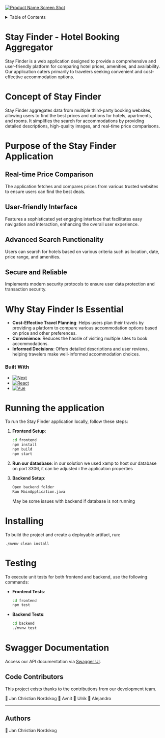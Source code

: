 [![Product Name Screen Shot][product-screenshot]](https://example.com)
<!-- TABLE OF CONTENTS -->
<details>
  <summary>Table of Contents</summary>
  <ol>
    <li><a href="#about-the-project">About The Project</a>
      <ul>
        <li><a href="#concept-of-stay-finder">Concept</a></li>
        <li><a href="#purpose-of-stay-finder">Purpose</a>
          <ul>
            <li><a href="#real-time-price-comparison">Real-time Price Comparison</a></li>
            <li><a href="#user-friendly-interface">User-friendly Interface</a></li>
            <li><a href="#advanced-search-functionality">Advanced Search Functionality</a></li>
            <li><a href="#secure-and-reliable">Secure and Reliable</a></li>
          </ul>
        </li>
        <li><a href="#why-stay-finder-is-essential">Why Stay Finder Is Essential</a></li>
      </ul>
    </li>
    <li><a href="#built-with">Built With</a></li>
    <li><a href="#getting-started">Getting Started</a>
      <ul>
        <li><a href="#running-the-application">Running the Application</a></li>
        <li><a href="#installing">Installation</a></li>
        <li><a href="#testing">Testing</a></li>
      </ul>
    </li>
    <li><a href="#swagger-documentation">Swagger Documentation</a></li>
    <li><a href="#contributing">Contributing</a></li>
    <li><a href="#contact">Contact</a></li>
    <li><a href="#acknowledgments">Acknowledgments</a></li>
  </ol>
</details>


# Stay Finder - Hotel Booking Aggregator

Stay Finder is a web application designed to provide a comprehensive and user-friendly platform for comparing hotel prices, amenities, and availability. Our application caters primarily to travelers seeking convenient and cost-effective accommodation options.

# Concept of Stay Finder

Stay Finder aggregates data from multiple third-party booking websites, allowing users to find the best prices and options for hotels, apartments, and rooms. It simplifies the search for accommodations by providing detailed descriptions, high-quality images, and real-time price comparisons.

# Purpose of the Stay Finder Application

## Real-time Price Comparison

The application fetches and compares prices from various trusted websites to ensure users can find the best deals.

## User-friendly Interface

Features a sophisticated yet engaging interface that facilitates easy navigation and interaction, enhancing the overall user experience.

## Advanced Search Functionality

Users can search for hotels based on various criteria such as location, date, price range, and amenities.

## Secure and Reliable

Implements modern security protocols to ensure user data protection and transaction security.

# Why Stay Finder Is Essential

- **Cost-Effective Travel Planning**: Helps users plan their travels by providing a platform to compare various accommodation options based on price and other preferences.
- **Convenience**: Reduces the hassle of visiting multiple sites to book accommodations.
- **Informed Decisions**: Offers detailed descriptions and user reviews, helping travelers make well-informed accommodation choices.

### Built With

- [![Next][Next.js]][Next-url]
- [![React][React.js]][React-url]
- [![Vue][Vue.js]][Vue-url]

# Running the application

To run the Stay Finder application locally, follow these steps:

1. **Frontend Setup**:

   ```bash
   cd frontend
   npm install
   npm build
   npm start
   ```

2. **Run our datasbase**:
  in our solution we used xamp to host our database on port 3306, it can be adjusted i the application properties

2. **Backend Setup**:
   ```bash
   Open backend folder
   Run MainApplication.java
   ```
   May be some issues with backend if database is not running

# Installing

To build the project and create a deployable artifact, run:

    ./mvnw clean install

# Testing

To execute unit tests for both frontend and backend, use the following commands:

- **Frontend Tests**:

  ```bash
  cd frontend
  npm test
  ```

- **Backend Tests**:
  ```bash
  cd backend
  ./mvnw test
  ```



# Swagger Documentation

Access our API documentation via [Swagger UI](http://localhost:8080/swagger-ui/index.html#/).


## Code Contributors

This project exists thanks to the contributions from our development team.

👤 Jan Christian Nordskog
👤 Avnit
👤 Ulrik
👤 Alejandro

---

## Authors

👤 Jan Christian Nordskog

<!-- MARKDOWN LINKS & IMAGES -->
<!-- https://www.markdownguide.org/basic-syntax/#reference-style-links -->

[contributors-shield]: https://img.shields.io/github/contributors/github_username/repo_name.svg?style=for-the-badge
[contributors-url]: https://github.com/github_username/repo_name/graphs/contributors
[forks-shield]: https://img.shields.io/github/forks/github_username/repo_name.svg?style=for-the-badge
[forks-url]: https://github.com/github_username/repo_name/network/members
[stars-shield]: https://img.shields.io/github/stars/github_username/repo_name.svg?style=for-the-badge
[stars-url]: https://github.com/github_username/repo_name/stargazers
[issues-shield]: https://img.shields.io/github/issues/github_username/repo_name.svg?style=for-the-badge
[issues-url]: https://github.com/github_username/repo_name/issues
[license-shield]: https://img.shields.io/github/license/github_username/repo_name.svg?style=for-the-badge
[license-url]: https://github.com/github_username/repo_name/blob/master/LICENSE.txt
[linkedin-shield]: https://img.shields.io/badge/-LinkedIn-black.svg?style=for-the-badge&logo=linkedin&colorB=555
[linkedin-url]: https://linkedin.com/in/linkedin_username
[product-screenshot]: https://i.imgur.com/Xe6Vd8r.png
[Next.js]: https://img.shields.io/badge/Spring-6DB33F?style=for-the-badge&logo=spring&logoColor=white
[Next-url]: https://spring.io/
[React.js]: https://img.shields.io/badge/React-20232A?style=for-the-badge&logo=react&logoColor=61DAFB
[React-url]: https://reactjs.org/
[Vue.js]: https://img.shields.io/badge/MySQL-00000F?style=for-the-badge&logo=mysql&logoColor=white
[Vue-url]: https://www.mysql.com/

